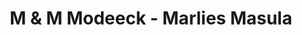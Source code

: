 ---
title: "M & M Modeeck - Marlies Masula"
url: /gross-dueben/m-und-m-modeeck-marlies-masula/
shop: Kleidung
---